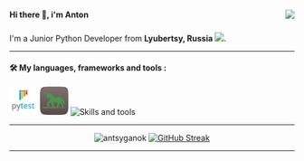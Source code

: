 
#### Hi there 👋, i'm Anton  <img align="right" src="https://komarev.com/ghpvc/?username=antsyganok"/>
### 
I'm a Junior Python Developer from  <b>Lyubertsy, Russia</b> <img src="https://cdn-icons-png.flaticon.com/512/197/197408.png" width="13"/>.

---
#### :hammer_and_wrench: My languages, frameworks and tools :
<div align="left">
    <img src="https://github.com/devicons/devicon/blob/master/icons/pytest/pytest-original-wordmark.svg" width="50" height="50" alt="pytest" />
    <img src="https://github.com/whitmo/gunicorn/blob/master/icon.svg?ysclid=m5gwz5b08n980216143" width="50" height="50" alt="gunicorn" />
    <img src="https://skillicons.dev/icons?i=py,regex,django,html,bootstrap,postgres,sqlite,mysql,nginx,git,github,gitlab,githubactions,docker,vscode,pycharm,linux,apple,bash,postman" alt="Skills and tools"/>
<!-- +gunicorn json Redoc API DRF-->
<!-- :man_technologist: -->
</div>

---
<div align="center">
    <img src="https://github-readme-stats.vercel.app/api?username=antsyganok&show_icons=true&theme=gotham" alt="antsyganok" />
    <a href="https://git.io/streak-stats"><img src="https://streak-stats.demolab.com?user=antsyganok&theme=whatsapp-dark&hide_border=true&date_format=j%20M%5B%20Y%5D" alt="GitHub Streak" /></a>
</div>

---

<!--
**antsyganok/antsyganok** is a ✨ _special_ ✨ repository because its `README.md` (this file) appears on your GitHub profile.

Here are some ideas to get you started:

- 🔭 I’m currently working on ...
- 🌱 I’m currently learning ...
- 👯 I’m looking to collaborate on ...
- 🤔 I’m looking for help with ...
- 💬 Ask me about ...
- 📫 How to reach me: ...
- 😄 Pronouns: ...
- ⚡ Fun fact: ...
-->

